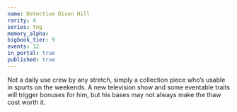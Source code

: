 ```yaml
---
name: Detective Dixon Hill
rarity: 4
series: tng
memory_alpha:
bigbook_tier: 9
events: 12
in_portal: true
published: true
---
```


Not a daily use crew by any stretch, simply a collection piece who’s usable in spurts on the weekends. A new television show and some eventable traits will trigger bonuses for him, but his bases may not always make the thaw cost worth it.
